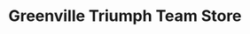 ---
title: "Greenville Triumph Team Store"
url: /greenville/greenville-triumph-team-store/
shop: clothes
---